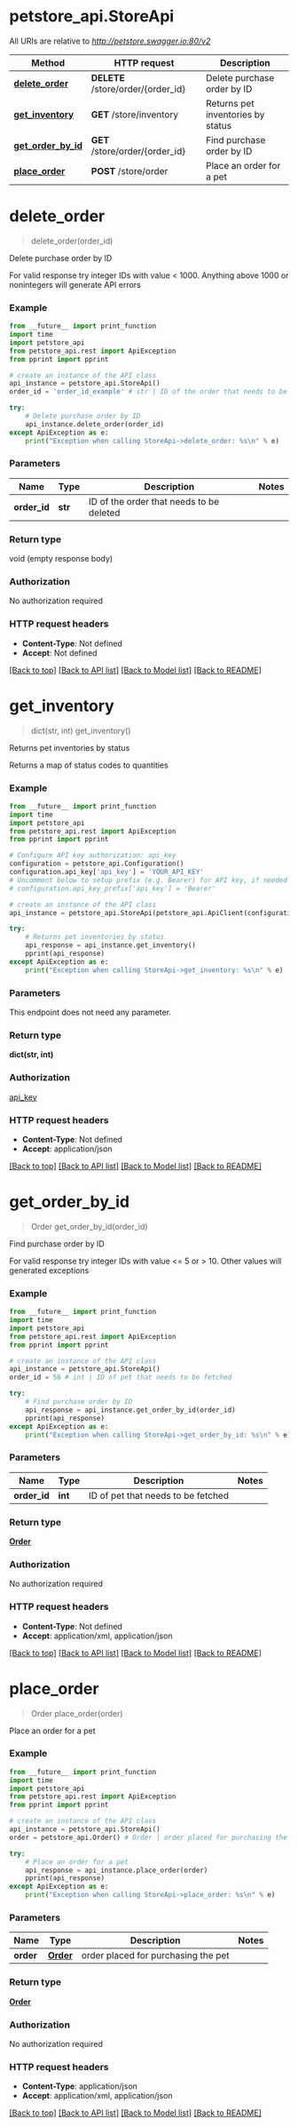 # petstore_api.StoreApi

All URIs are relative to *http://petstore.swagger.io:80/v2*

Method | HTTP request | Description
------------- | ------------- | -------------
[**delete_order**](StoreApi.md#delete_order) | **DELETE** /store/order/{order_id} | Delete purchase order by ID
[**get_inventory**](StoreApi.md#get_inventory) | **GET** /store/inventory | Returns pet inventories by status
[**get_order_by_id**](StoreApi.md#get_order_by_id) | **GET** /store/order/{order_id} | Find purchase order by ID
[**place_order**](StoreApi.md#place_order) | **POST** /store/order | Place an order for a pet


# **delete_order**
> delete_order(order_id)

Delete purchase order by ID

For valid response try integer IDs with value < 1000. Anything above 1000 or nonintegers will generate API errors

### Example
```python
from __future__ import print_function
import time
import petstore_api
from petstore_api.rest import ApiException
from pprint import pprint

# create an instance of the API class
api_instance = petstore_api.StoreApi()
order_id = 'order_id_example' # str | ID of the order that needs to be deleted

try:
    # Delete purchase order by ID
    api_instance.delete_order(order_id)
except ApiException as e:
    print("Exception when calling StoreApi->delete_order: %s\n" % e)
```

### Parameters

Name | Type | Description  | Notes
------------- | ------------- | ------------- | -------------
 **order_id** | **str**| ID of the order that needs to be deleted | 

### Return type

void (empty response body)

### Authorization

No authorization required

### HTTP request headers

 - **Content-Type**: Not defined
 - **Accept**: Not defined

[[Back to top]](#) [[Back to API list]](../README.md#documentation-for-api-endpoints) [[Back to Model list]](../README.md#documentation-for-models) [[Back to README]](../README.md)

# **get_inventory**
> dict(str, int) get_inventory()

Returns pet inventories by status

Returns a map of status codes to quantities

### Example
```python
from __future__ import print_function
import time
import petstore_api
from petstore_api.rest import ApiException
from pprint import pprint

# Configure API key authorization: api_key
configuration = petstore_api.Configuration()
configuration.api_key['api_key'] = 'YOUR_API_KEY'
# Uncomment below to setup prefix (e.g. Bearer) for API key, if needed
# configuration.api_key_prefix['api_key'] = 'Bearer'

# create an instance of the API class
api_instance = petstore_api.StoreApi(petstore_api.ApiClient(configuration))

try:
    # Returns pet inventories by status
    api_response = api_instance.get_inventory()
    pprint(api_response)
except ApiException as e:
    print("Exception when calling StoreApi->get_inventory: %s\n" % e)
```

### Parameters
This endpoint does not need any parameter.

### Return type

**dict(str, int)**

### Authorization

[api_key](../README.md#api_key)

### HTTP request headers

 - **Content-Type**: Not defined
 - **Accept**: application/json

[[Back to top]](#) [[Back to API list]](../README.md#documentation-for-api-endpoints) [[Back to Model list]](../README.md#documentation-for-models) [[Back to README]](../README.md)

# **get_order_by_id**
> Order get_order_by_id(order_id)

Find purchase order by ID

For valid response try integer IDs with value <= 5 or > 10. Other values will generated exceptions

### Example
```python
from __future__ import print_function
import time
import petstore_api
from petstore_api.rest import ApiException
from pprint import pprint

# create an instance of the API class
api_instance = petstore_api.StoreApi()
order_id = 56 # int | ID of pet that needs to be fetched

try:
    # Find purchase order by ID
    api_response = api_instance.get_order_by_id(order_id)
    pprint(api_response)
except ApiException as e:
    print("Exception when calling StoreApi->get_order_by_id: %s\n" % e)
```

### Parameters

Name | Type | Description  | Notes
------------- | ------------- | ------------- | -------------
 **order_id** | **int**| ID of pet that needs to be fetched | 

### Return type

[**Order**](Order.md)

### Authorization

No authorization required

### HTTP request headers

 - **Content-Type**: Not defined
 - **Accept**: application/xml, application/json

[[Back to top]](#) [[Back to API list]](../README.md#documentation-for-api-endpoints) [[Back to Model list]](../README.md#documentation-for-models) [[Back to README]](../README.md)

# **place_order**
> Order place_order(order)

Place an order for a pet

### Example
```python
from __future__ import print_function
import time
import petstore_api
from petstore_api.rest import ApiException
from pprint import pprint

# create an instance of the API class
api_instance = petstore_api.StoreApi()
order = petstore_api.Order() # Order | order placed for purchasing the pet

try:
    # Place an order for a pet
    api_response = api_instance.place_order(order)
    pprint(api_response)
except ApiException as e:
    print("Exception when calling StoreApi->place_order: %s\n" % e)
```

### Parameters

Name | Type | Description  | Notes
------------- | ------------- | ------------- | -------------
 **order** | [**Order**](Order.md)| order placed for purchasing the pet | 

### Return type

[**Order**](Order.md)

### Authorization

No authorization required

### HTTP request headers

 - **Content-Type**: application/json
 - **Accept**: application/xml, application/json

[[Back to top]](#) [[Back to API list]](../README.md#documentation-for-api-endpoints) [[Back to Model list]](../README.md#documentation-for-models) [[Back to README]](../README.md)

